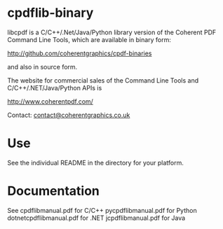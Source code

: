cpdflib-binary
==============

libcpdf is a C/C++/.Net/Java/Python library version of the Coherent PDF Command
Line Tools, which are available in binary form:

http://github.com/coherentgraphics/cpdf-binaries

and also in source form.

The website for commercial sales of the Command Line Tools and
C/C++/.NET/Java/Python APIs is

http://www.coherentpdf.com/

Contact: contact@coherentgraphics.co.uk


Use
===

See the individual README in the directory for your platform.


Documentation
=============

See
  cpdflibmanual.pdf for C/C++
  pycpdflibmanual.pdf for Python
  dotnetcpdflibmanual.pdf for .NET
  jcpdflibmanual.pdf for Java
